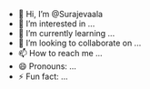 - 👋 Hi, I’m @Surajevaala
- 👀 I’m interested in ...
- 🌱 I’m currently learning ...
- 💞️ I’m looking to collaborate on ...
- 📫 How to reach me ...
- 😄 Pronouns: ...
- ⚡ Fun fact: ...

<!---
Surajevaala/Surajevaala is a ✨ special ✨ repository because its `README.md` (this file) appears on your GitHub profile.
You can click the Preview link to take a look at your changes.
--->
